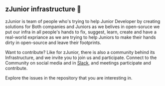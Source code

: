
## zJunior infrastructure 👋
zJunior is team of people who's trying to help Junior Developer by creating solutions for Both companies and Juniors
as we belives in open-soruce we put our infra in all people's hands to fix, suggest, learn, create and have a real-world expriance as we are
trying to help Juniors to make their hands dirty in open-source and leave their footprints.


Want to contribute? Like for zJunior, there is also a community behind its Infrastructure, and we invite you to join us and participate.
Connect to the Community on social media and in [Slack]( https://join.slack.com/t/juniorjobs/shared_invite/zt-1t3koh4xe-HqiPVA7umjpZ4O8EjEpFzg ), and meetings participate and contribute.

Explore the issues in the repository that you are interesting in.

